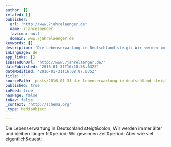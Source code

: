 ```yaml
---
author: []
related: []
publisher:
  url: 'http://www.7jahrelaenger.de'
  name: 7jahrelaenger
  favicon: null
  domain: www.7jahrelaenger.de
keywords: []
description: 'Die Lebenserwartung in Deutschland steigt: Wir werden immer älter und bleiben länger fit. Wir gewinnen Zeit. Aber wie viel eigentlich?'
inLanguage: de
app_links: []
isBasedOnUrl: 'http://www.7jahrelaenger.de/'
datePublished: '2016-01-31T16:18:38.632Z'
dateModified: '2016-01-31T16:08:07.035Z'
title: ''
sourcePath: _posts/2016-01-31-die-lebenserwartung-in-deutschland-steigt-wir-werden-immer.md
published: true
inFeed: true
hasPage: false
inNav: false
_context: 'http://schema.org'
_type: MediaObject

---
```

<article style=""><p>Die Lebenserwartung in Deutschland steigt&amp;colon; Wir werden immer älter und bleiben länger fit&amp;period; Wir gewinnen Zeit&amp;period; Aber wie viel eigentlich&amp;quest;</p></article>